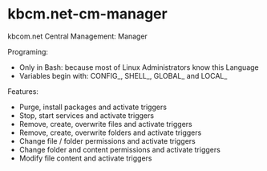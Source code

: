 # kbcm.net-cm-manager
kbcom.net Central Management: Manager

Programing:
- Only in Bash: because most of Linux Administrators know this Language
- Variables begin with: CONFIG_, SHELL_, GLOBAL_ and LOCAL_

Features:
- Purge, install packages and activate triggers
- Stop, start services and activate triggers
- Remove, create, overwrite files and activate triggers
- Remove, create, overwrite folders and activate triggers
- Change file / folder permissions and activate triggers
- Change folder and content permissions and activate triggers
- Modify file content and activate triggers
